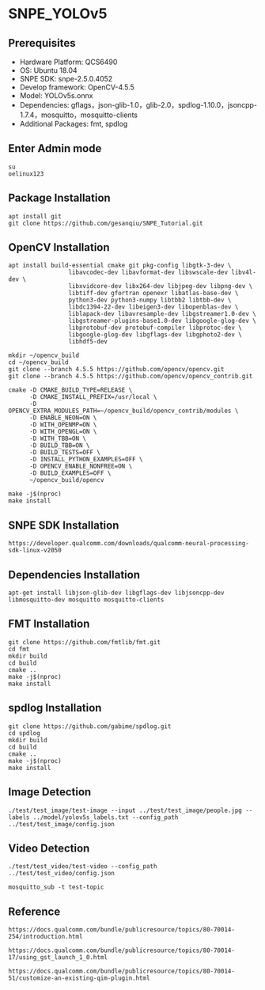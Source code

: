 # SNPE_YOLOv5

## Prerequisites
* Hardware Platform: QCS6490
* OS: Ubuntu 18.04
* SNPE SDK: snpe-2.5.0.4052
* Develop framework: OpenCV-4.5.5
* Model: YOLOv5s.onnx
* Dependencies: gflags，json-glib-1.0，glib-2.0，spdlog-1.10.0，jsoncpp-1.7.4，mosquitto，mosquitto-clients
* Additional Packages: fmt, spdlog 

## Enter Admin mode
```
su
oelinux123
```

## Package Installation
```
apt install git
git clone https://github.com/gesanqiu/SNPE_Tutorial.git
```

## OpenCV Installation
```
apt install build-essential cmake git pkg-config libgtk-3-dev \
                 libavcodec-dev libavformat-dev libswscale-dev libv4l-dev \
                 libxvidcore-dev libx264-dev libjpeg-dev libpng-dev \
                 libtiff-dev gfortran openexr libatlas-base-dev \
                 python3-dev python3-numpy libtbb2 libtbb-dev \
                 libdc1394-22-dev libeigen3-dev libopenblas-dev \
                 liblapack-dev libavresample-dev libgstreamer1.0-dev \
                 libgstreamer-plugins-base1.0-dev libgoogle-glog-dev \
                 libprotobuf-dev protobuf-compiler libprotoc-dev \
                 libgoogle-glog-dev libgflags-dev libgphoto2-dev \
                 libhdf5-dev
```
```
mkdir ~/opencv_build
cd ~/opencv_build
git clone --branch 4.5.5 https://github.com/opencv/opencv.git
git clone --branch 4.5.5 https://github.com/opencv/opencv_contrib.git
```
```
cmake -D CMAKE_BUILD_TYPE=RELEASE \
      -D CMAKE_INSTALL_PREFIX=/usr/local \
      -D OPENCV_EXTRA_MODULES_PATH=~/opencv_build/opencv_contrib/modules \
      -D ENABLE_NEON=ON \
      -D WITH_OPENMP=ON \
      -D WITH_OPENGL=ON \
      -D WITH_TBB=ON \
      -D BUILD_TBB=ON \
      -D BUILD_TESTS=OFF \
      -D INSTALL_PYTHON_EXAMPLES=OFF \
      -D OPENCV_ENABLE_NONFREE=ON \
      -D BUILD_EXAMPLES=OFF \
      ~/opencv_build/opencv
```
```
make -j$(nproc)
make install
```

## SNPE SDK Installation
```
https://developer.qualcomm.com/downloads/qualcomm-neural-processing-sdk-linux-v2050
```

## Dependencies Installation
```
apt-get install libjson-glib-dev libgflags-dev libjsoncpp-dev libmosquitto-dev mosquitto mosquitto-clients
```

## FMT Installation
```
git clone https://github.com/fmtlib/fmt.git
cd fmt
mkdir build
cd build
cmake ..
make -j$(nproc)
make install
```

## spdlog Installation
```
git clone https://github.com/gabime/spdlog.git
cd spdlog
mkdir build
cd build
cmake ..
make -j$(nproc)
make install
```

## Image Detection
```
./test/test_image/test-image --input ../test/test_image/people.jpg --labels ../model/yolov5s_labels.txt --config_path ../test/test_image/config.json
```

## Video Detection
```
./test/test_video/test-video --config_path ../test/test_video/config.json
```
```
mosquitto_sub -t test-topic
```

## Reference
```
https://docs.qualcomm.com/bundle/publicresource/topics/80-70014-254/introduction.html
```
```
https://docs.qualcomm.com/bundle/publicresource/topics/80-70014-17/using_gst_launch_1_0.html
```
```
https://docs.qualcomm.com/bundle/publicresource/topics/80-70014-51/customize-an-existing-qim-plugin.html
```

